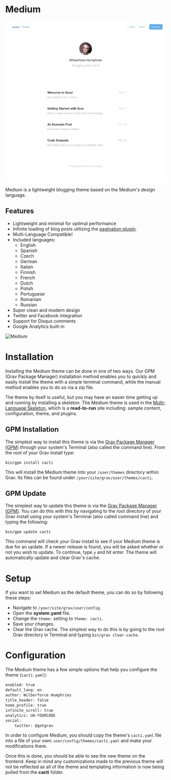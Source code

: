 # Medium

![Medium](screenshot.jpg)

Medium is a lightweight blogging theme based on the Medium's design language.

## Features

* Lightweight and minimal for optimal performance
* Infinite loading of blog posts utilizing the [pagination plugin](https://github.com/getgrav/grav-plugin-pagination).
* Multi-Language Compatible!
* Included languages:
    * English
    * Spanish
    * Czech
    * German
    * Italian
    * Finnish
    * French
    * Dutch
    * Polish
    * Portuguese
    * Romanian
    * Russian
* Super clean and modern design
* Twitter and Facebook integration
* Support for Disqus comments
* Google Analytics built-in

![Medium](assets/inner-page.jpg)

# Installation

Installing the Medium theme can be done in one of two ways. Our GPM (Grav Package Manager) installation method enables you to quickly and easily install the theme with a simple terminal command, while the manual method enables you to do so via a zip file.

The theme by itself is useful, but you may have an easier time getting up and running by installing a skeleton. The Medium theme is used in the [Multi-Language Skeleton](https://github.com/getgrav/grav-skeleton-multilanguage-site), which is a **read-to-run** site including: sample content, configuration, theme, and plugins.

## GPM Installation

The simplest way to install this theme is via the [Grav Package Manager (GPM)](http://learn.getgrav.org/advanced/grav-gpm) through your system's Terminal (also called the command line).  From the root of your Grav install type:

    bin/gpm install cacti

This will install the Medium theme into your `/user/themes` directory within Grav. Its files can be found under `/your/site/grav/user/themes/cacti`.

## GPM Update

The simplest way to update this theme is via the [Grav Package Manager (GPM)](http://learn.getgrav.org/advanced/grav-gpm). You can do this with this by navigating to the root directory of your Grav install using your system's Terminal (also called command line) and typing the following:

    bin/gpm update cacti

This command will check your Grav install to see if your Medium theme is due for an update. If a newer release is found, you will be asked whether or not you wish to update. To continue, type `y` and hit enter. The theme will automatically update and clear Grav's cache.

# Setup

If you want to set Medium as the default theme, you can do so by following these steps:

* Navigate to `/your/site/grav/user/config`.
* Open the **system.yaml** file.
* Change the `theme:` setting to `theme: cacti`.
* Save your changes.
* Clear the Grav cache. The simplest way to do this is by going to the root Grav directory in Terminal and typing `bin/grav clear-cache`.

# Configuration

The Medium theme has a few simple options that help you configure the theme (`cacti.yaml`):

```
enabled: true
default_lang: en
author: Wilberforce Humphries
title_header: false
home_profile: true
infinite_scroll: true
analytics: UA-YOURCODE
social:
    twitter: @getgrav
```

In order to configure Medium, you should copy the theme's `cacti.yaml` file into a file of your own: `user/config/themes/cacti.yaml` and make your modifications there.


Once this is done, you should be able to see the new theme on the frontend. Keep in mind any customizations made to the previous theme will not be reflected as all of the theme and templating information is now being pulled from the **cacti** folder.
